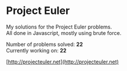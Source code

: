 # Project Euler
My solutions for the Project Euler problems.  
All done in Javascript, mostly using brute force.

Number of problems solved: **22**  
Currently working on: **22**

[http://projecteuler.net](http://projecteuler.net)
